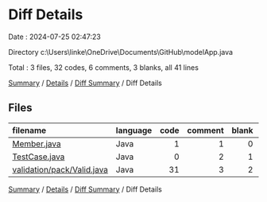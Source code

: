 # Diff Details

Date : 2024-07-25 02:47:23

Directory c:\\Users\\linke\\OneDrive\\Documents\\GitHub\\modelApp.java

Total : 3 files,  32 codes, 6 comments, 3 blanks, all 41 lines

[Summary](results.md) / [Details](details.md) / [Diff Summary](diff.md) / Diff Details

## Files
| filename | language | code | comment | blank | total |
| :--- | :--- | ---: | ---: | ---: | ---: |
| [Member.java](/Member.java) | Java | 1 | 1 | 0 | 2 |
| [TestCase.java](/TestCase.java) | Java | 0 | 2 | 1 | 3 |
| [validation/pack/Valid.java](/validation/pack/Valid.java) | Java | 31 | 3 | 2 | 36 |

[Summary](results.md) / [Details](details.md) / [Diff Summary](diff.md) / Diff Details
